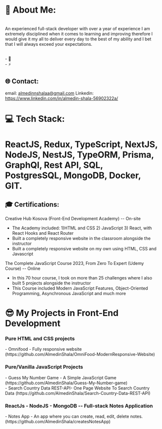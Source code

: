 # 💫 About Me:
<br>
An experienced full-stack developer with over a year of experience
I am extremely disciplined when it comes to learning and improving therefore I would give it my all to deliver every day to the best of my ability and I bet that I will always exceed your expectations.<br>

<br>- 🔭 <br>- ⚡ 


## 🌐 Contact:
email: almedinnshalaa@gmail.com
Linkedin: https://www.linkedin.com/in/almedin-shala-56902322a/

# 💻 Tech Stack:
<h1>ReactJS, Redux, TypeScript, NextJS, NodeJS, NestJS, TypeORM, Prisma, GraphQl, Rest API, SQL, PostgresSQL, MongoDB, Docker, GIT. </h1>
 
<h2>🎓 Certifications:</h2>

 Creative Hub Kosova (Front-End Development Academy) -- On-site 
 - The Academy included: 1)HTML and CSS 2) JavaScript 3) React, with React Hooks and React Router
 - Built a completely responsive website in the classroom alongside the instructor
 - Built a completely responsive website on my own using HTML, CSS and Javascript 



 The Complete JavaScript Course 2023, From Zero To Expert (Udemy Course)  -- Online
 - In this 70 hour course, I took on more than 25 challenges where I also built 5 projects alongside the instructor
 - This Course included Modern JavaScript Features, Object-Oriented Programming, Asynchronous JavaScript and much more


# 😎 My Projects in Front-End Development
 <h3> Pure HTML and CSS projects </h3> 
     - Omnifood - Fully responsive website (https://github.com/AlmedinShala/OmniFood-ModernResponsive-Website) <br>
    
 <h3> Pure/Vanilla JavaScript Projects</h3>
    - Guess My Number Game - A Simple JavaScript Game (https://github.com/AlmedinShala/Guess-My-Number-game) <br>
    - Search Country Data REST-API- One Page Website To Search Country Data (https://github.com/AlmedinShala/Search-Country-Data-REST-API)


 <h3>ReactJs - NodeJS - MongoDB -- Full-stack Notes Application</h3>
    - Notes App - An app where you can create, read, edit, delete notes. (https://github.com/AlmedinShala/createsNotesApp) 






 


